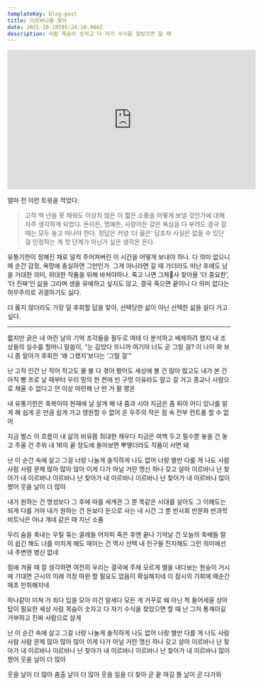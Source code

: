 ```yaml
---
templateKey: blog-post
title: 이르바나를 찾아
date: 2021-10-10T05:24:18.086Z
description: 사람 목숨이 숫자고 다 자기 수식을 찾았으면 할 때
---
```

<iframe width="560" height="315" src="https://www.youtube.com/embed/kZj8B0SPMaI" title="YouTube video player" frameborder="0" allow="accelerometer; autoplay; clipboard-write; encrypted-media; gyroscope; picture-in-picture" allowfullscreen></iframe>

얼마 전 이런 트윗을 적었다:

> 고작 백 년을 못 채워도 이상치 않은 이 짧은 소풍을 어떻게 보낼 것인가에 대해 자주 생각하게 되었다. 돈이든, 명예든, 사랑이든 갖은 욕심을 다 부려도 결국 갈 때는 모두 놓고 떠나야 한다. 정답은 커녕 ‘더 옳은’ 답조차 사실은 없을 수 있단 걸 인정하는 게 첫 단계가 아닌가 싶은 생각은 든다.

유통기한이 정해진 채로 덜컥 주어져버린 이 시간을 어떻게 보내야 하나. 다 의미 없으니 매 순간 감정, 욕망에 충실하면 그만인가. 그게 아니라면 갈 때 가더라도 떠난 후에도 남을 거대한 의미, 위대한 작품을 위해 바쳐야하나. 죽고 나면 그제사 찾아올 ‘더 중요한’, ‘더 진짜’인 삶을 그리며 생을 유예하고 싶지도 않고, 결국 죽으면 끝이니 다 의미 없다는 허무주의로 귀결하기도 싫다.

더 옳지 않더라도 가장 덜 후회할 답을 찾아, 선택당한 삶이 아닌 선택한 삶을 살다 가고 싶다.

---

짧지만 굵은 내 어린 날의 기억 조각들을 필두로
여태 다 분석하고 배제하려 했지 내 조상들의 실수를
할머니 말씀이,
“눈 감았다 뜨니까 여기야 너도 곧 그럴 걸?
이 나이 와 보니 좀 알아가
후회란 ‘왜 그랬지’보다는 ‘그럴 걸’”

난 고작 인간 난 작어 작고도 물 불 다 겪어 봤어도
세상에 볼 건 많아 많고도 내가 본 건 아직 빵 프로
날 때부터 우리 맘의 한 켠에 빈 구멍 이유라도 알고 갈 거고
종교나 사람으로 채울 수 없다고 안 이상 마련해 난
딴 거 팔 평온

내 유통기한은 축복이야 현재에 날 살게 해
내 줌과 시야 지금은 좀 뒤야 어디 있나를 알게 해
쉽게 온 만큼 쉽게 가고 영원할 수 없어
온 우주의 작은 점 속 전부 컨트롤 할 수 없어

지금 벌스 이 흐름이 내 삶의 비유쯤
최대한 채우다 지금은 여백 두고 필수뿐
놓을 건 놓고 주울 건 주워
내 16의 끝 정도에 돌아보면 뿌옇더라도 작품이 서면 돼

난 이 순간 속에 살고 그걸 너랑 나눌게
솔직하게 나도 없어 너랑 별반 다를 게
나도 사람 사람 사람 문제 많아 많아 많아
이게 다가 아닐 거란 맹신 하나 갖고 살아
이르바나 난 찾아가 내 이르바나
이르바나 난 찾아가 내 이르바나
이르바나 난 찾아가 내 이르바나
많이 짰어 웃을 날이 더 많아

내가 원하는 건 명성보다 그 후에 따를 세계관 그 뿐
똑같은 시대를 살아도 그 이해도는 되게 다를 거야
내가 원하는 건 돈보다 돈으로 사는 내 시간 그 뿐
반사회 반문화 반과학 비트닉은 아냐 걔네 같은 때 지난 소품

우리 숨을 축내는 우릴 묶는 굴레들
어차피 죽은 후엔 끝나 기억날 건 오늘의 축배들
말이 쉽긴 해도 너를 미치게 해도 매이는 건 역시 선택
내 친구들 진지해도 그런 의미에선 내 주변엔 병신 없네

힘에 겨울 때 잘 생각하면 여전히
우리는 결국에 주제 모르게 별을 내다보는 원숭이
거시에 기대면 근시의 미래 걱정 따윈 할 필요도 없음이 확실해지네
이 잠시의 기회에 매순간 매초 만취해지네

하나같이 미쳐 가 죄다 입을 모아 이건 말세다
모든 게 거꾸로 돼 아닌 척 들어세울 상아탑이 필요한 세상
사람 목숨이 숫자고 다 자기 수식을 찾았으면 할 때
난 그저 통계이길 거부하고 진짜 사람으로 살게

난 이 순간 속에 살고 그걸 너랑 나눌게
솔직하게 나도 없어 너랑 별반 다를 게
나도 사람 사람 사람 문제 많아 많아 많아
이게 다가 아닐 거란 맹신 하나 갖고 살아
이르바나 난 찾아가 내 이르바나
이르바나 난 찾아가 내 이르바나
이르바나 난 찾아가 내 이르바나
많이 짰어 웃을 날이 더 많아

웃을 날이 더 많아
춤출 날이 더 많아
웃을 일을 더 찾아
곧 끝 여길 뜰 날이 곧 다가와